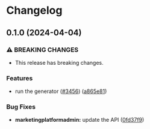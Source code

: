 # Changelog

## 0.1.0 (2024-04-04)


### ⚠ BREAKING CHANGES

* This release has breaking changes.

### Features

* run the generator ([#3456](https://github.com/googleapis/google-api-nodejs-client/issues/3456)) ([a865e81](https://github.com/googleapis/google-api-nodejs-client/commit/a865e81539b315d3b321650663ba0b2555b1e5a1))


### Bug Fixes

* **marketingplatformadmin:** update the API ([0fd37f9](https://github.com/googleapis/google-api-nodejs-client/commit/0fd37f9c20fcd20cd4bb14ebea028b2ab95cd975))
